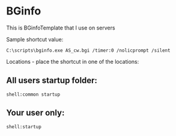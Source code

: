 # BGinfo
This is BGinfoTemplate that I use on servers

Sample shortcut value:
```
C:\scripts\bginfo.exe AS_cw.bgi /timer:0 /nolicprompt /silent
```
Locations - place the shortcut in one of the locations:  
## All users startup folder:
```shell:common startup```
## Your user only:
```shell:startup```


